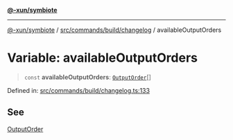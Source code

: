 [**@-xun/symbiote**](../../../../../README.md)

***

[@-xun/symbiote](../../../../../README.md) / [src/commands/build/changelog](../README.md) / availableOutputOrders

# Variable: availableOutputOrders

> `const` **availableOutputOrders**: [`OutputOrder`](../enumerations/OutputOrder.md)[]

Defined in: [src/commands/build/changelog.ts:133](https://github.com/Xunnamius/symbiote/blob/f5dbcf226533401d9fc449ad30ae068d637c3138/src/commands/build/changelog.ts#L133)

## See

[OutputOrder](../enumerations/OutputOrder.md)
